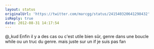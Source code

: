 ```yaml
---
layout: status
originalUrl: 'https://twitter.com/marcgg/status/241540320641298432'
isReply: true
date: 2012-08-31 14:17:54
---
```


@_kud Enfin il y a des cas ou c'est utile bien sûr, genre dans une boucle while ou un truc du genre. mais juste sur un if je suis pas fan
